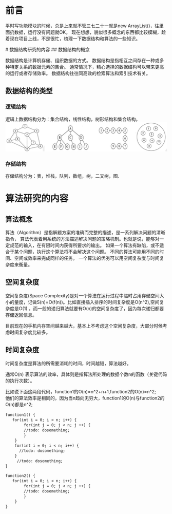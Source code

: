 # 前言
<P>平时写功能模块的时候，总是上来就不管三七二十一就是new ArrayList()，往里面扔数据，运行没有问题就OK。
现在想想，貌似很多概念的东西都比较模糊，趁着现在项目上线，不是很忙，梳理一下数据结构和算法的一些知识。</p>
# 数据结构研究的内容
## 数据结构的概念
<p>数据结构是计算机存储、组织数据的方式。
数据结构是指相互之间存在一种或多种特定关系的数据元素的集合。
通常情况下，精心选择的数据结构可以带来更高的运行或者存储效率。
数据结构往往同高效的检索算法和索引技术有关。</p>

## 数据结构的类型
### 逻辑结构

逻辑上数据结构分为：集合结构，线性结构，树形结构和集合结构。<br/>
<img src="https://raw.githubusercontent.com/Yang1793/NoteSpaces/master/%E6%95%B0%E6%8D%AE%E7%BB%93%E6%9E%84%E5%92%8C%E7%AE%97%E6%B3%95/picture/%E9%80%BB%E8%BE%91%E7%BB%93%E6%9E%84.png" />

### 存储结构
存储结构分为：表，堆栈，队列，数组，树，二叉树，图.

# 算法研究的内容
## 算法概念
<p>算法（Algorithm）是指解题方案的准确而完整的描述，是一系列解决问题的清晰指令，
算法代表着用系统的方法描述解决问题的策略机制。也就是说，能够对一定规范的输入，在有限时间内获得所要求的输出。
如果一个算法有缺陷，或不适合于某个问题，执行这个算法将不会解决这个问题。
不同的算法可能用不同的时间、空间或效率来完成同样的任务。
一个算法的优劣可以用空间复杂度与时间复杂度来衡量。</p>

## 空间复杂度
<p>空间复杂度(Space Complexity)是对一个算法在运行过程中临时占用存储空间大小的量度，记做S(n)=O(f(n))。比如直接插入排序的时间复杂度是O(n^2),空间复杂度是O(1) 。而一般的递归算法就要有O(n)的空间复杂度了，因为每次递归都要存储返回信息。</p>
<p>目前现在的手机内存空间越来越大，基本上不考虑这个空间复杂度，大部分时候考虑时间复杂度比较多。</p>

## 时间复杂度
<p>时间复杂度是算法的所需要消耗的时间，时间越短，算法越好。</p>
<p>通常O(n) 表示算法的效率，具体则是指算法所处理的数据个数n的函数（关键代码的执行次数）。</p>
比如说下面这两段代码，function1的O(n)=n^2+n+1,function2的O(n)=n^2;<br/>
他们的算法效率是相同的，因为当n趋向无穷大，function1的O(n)与function2的O(n)都是n^2;


```
function1() {
   for(int i = 0; i < n; i++) {
        for(int j = 0; j < n; j ++) {
        //todo: dosomething;
        }   
    }
    for(int i = 0; i < n; i++) {
      //todo: dosomething;
    }
     //todo: dosomething;
}
```

```
function2() {
   for(int i = 0; i < n; i++) {
        for(int j = 0; j < n; j ++) {
        //todo: dosomething;
        }   
    }
}
```
